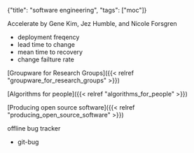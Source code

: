 {"title": "software engineering", "tags": ["moc"]}

Accelerate by Gene Kim, Jez Humble, and Nicole Forsgren
* deployment freqency
* lead time to change
* mean time to recovery
* change failture rate

[Groupware for Research Groups]({{< relref "groupware_for_research_groups" >}})

[Algorithms for people]({{< relref "algorithms_for_people" >}})

[Producing open source software]({{< relref "producing_open_source_software" >}})

offline bug tracker
* git-bug

